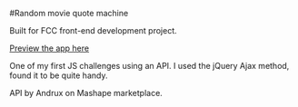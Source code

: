 #Random movie quote machine

Built for FCC front-end development project.

[Preview the app here](https://emimnemonic.github.io/Random-Movie-Quote/)

One of my first JS challenges using an API. I used the jQuery Ajax method, found it to be quite handy. 

API by Andrux on Mashape marketplace.
